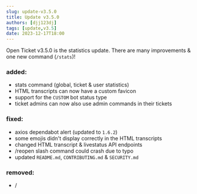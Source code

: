 ```yaml
---
slug: update-v3.5.0
title: Update v3.5.0
authors: [djj123dj]
tags: [update,v3.5]
date: 2023-12-17T18:00
---
```

Open Ticket v3.5.0 is the statistics update. There are many improvements & one new command (`/stats`)!

### added:
- stats command (global, ticket & user statistics)
- HTML transcripts can now have a custom favicon
- support for the `CUSTOM` bot status type
- ticket admins can now also use admin commands in their tickets

### fixed:
- axios dependabot alert (updated to `1.6.2`)
- some emojis didn't display correctly in the HTML transcripts
- changed HTML transcript & livestatus API endpoints
- /reopen slash command could crash due to typo
- updated `README.md`, `CONTRIBUTING.md` & `SECURITY.md`

### removed:
- /